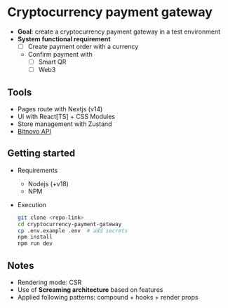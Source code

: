 # Cryptocurrency payment gateway

- **Goal**: create a cryptocurrency payment gateway in a test environment
- **System functional requirement**
  - [ ] Create payment order with a currency
  - Confirm payment with
    - [ ] Smart QR
    - [ ] Web3

## Tools

- Pages route with Nextjs (v14)
- UI with React[TS] + CSS Modules
- Store management with Zustand
- [Bitnovo API](./doc/api.yaml)

## Getting started

- Requirements
  - Nodejs (+v18)
  - NPM
- Execution

  ```bash
  git clone <repo-link>
  cd cryptocurrency-payment-gateway
  cp .env.example .env  # add secrets
  npm install
  npm run dev
  ```

## Notes

- Rendering mode: CSR
- Use of **Screaming architecture** based on features
- Applied following patterns: compound + hooks + render props
